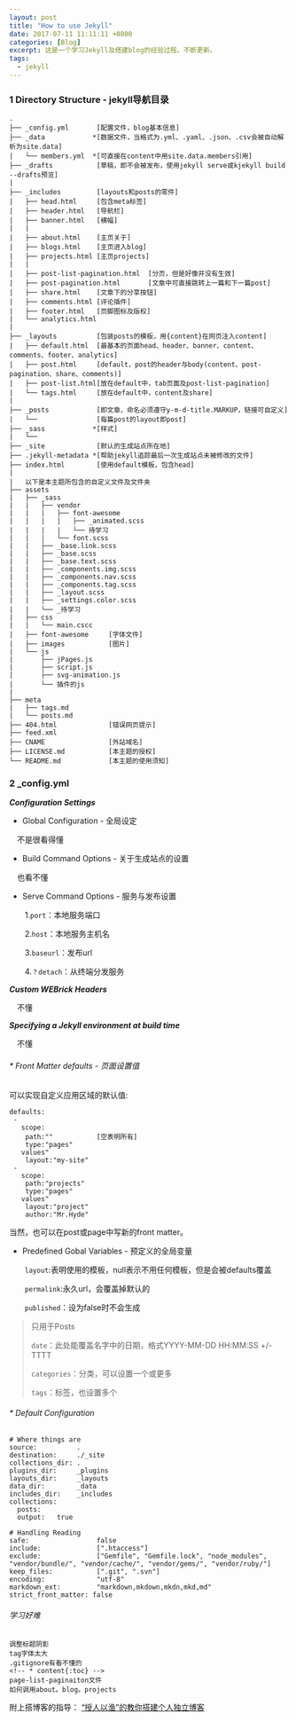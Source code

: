 ```yaml
---
layout: post 
title: "How to use Jekyll"
date: 2017-07-11 11:11:11 +0800
categories: [Blog]
excerpt: 这是一个学习Jekyll及搭建blog的经验过程。不断更新。
tags:
  - jekyll
---
```


<!-- * content
{:toc} -->


### 1 Directory Structure - jekyll导航目录


	.
	├── _config.yml       [配置文件，blog基本信息]
	├── _data            *[数据文件，当格式为.yml、.yaml、.json、.csv会被自动解析为site.data]			
	|   └── members.yml  *[可直接在content中用site.data.members引用]
	├── _drafts           [草稿，即不会被发布，使用jekyll serve或kjekyll build --drafts预览]
	|
	├── _includes         [layouts和posts的零件]
	|   ├── head.html     [包含meta标签]
	|   ├── header.html   [导航栏]
	|   ├── banner.html   [横幅]
	|   |
	|   ├── about.html    [主页关于]
	|   ├── blogs.html    [主页进入blog]
	|   ├── projects.html [主页projects]
	|   |
	|   ├── post-list-pagination.html  [分页，但是好像并没有生效]
	|   ├── post-pagination.html       [文章中可直接跳转上一篇和下一篇post]
	|   ├── share.html    [文章下的分享按钮]
	|   ├── comments.html [评论插件]
	|   ├── footer.html   [页脚图标及版权]
	|   └── analytics.html 
	|
	├── _layouts          [包装posts的模板，用{content}在网页注入content]
	|   ├── default.html  [最基本的页面head、header、banner、content、comments、footer、analytics]
	|   ├── post.html     [default，post的header与body(content、post-pagination、share、comments)]
	|   ├── post-list.html[放在default中，tab页面及post-list-pagination]
	|   └── tags.html     [放在default中，content及share]
	|
	├── _posts            [即文章，命名必须遵守y-m-d-title.MARKUP，链接可自定义]
	|   └──               [每篇post的layout即post]
	├── _sass            *[样式]
	|   └──
	├── _site             [默认的生成站点所在地]
	├── .jekyll-metadata *[帮助jekyll追踪最后一次生成站点未被修改的文件]
	├── index.html        [使用default模板，包含head]
	|	
	|   以下是本主题所包含的自定义文件及文件夹
	├── assets							
	|   ├── _sass
	|   |   ├── vendor
	|   |   |   ├── font-awesome
	|   |   | 	|   ├── _animated.scss
	|   |   | 	|   └── 待学习	
	|   |   |   └── font.scss
	|   |   ├── _base.link.scss
	|   |   ├── _base.scss
	|   |   ├── _base.text.scss
	|   |   ├── _components.img.scss
	|   |   ├── _components.nav.scss
	|   |   ├── _components.tag.scss
	|   |   ├── _layout.scss
	|   |   ├── _settings.color.scss
	|   |   └── _待学习
	|   ├── css
	|   |   └── main.cscc 
	|   ├── font-awesome     [字体文件]
	|   ├── images           [图片]
	|   └── js
	|       ├── jPages.js
	|       ├── script.js
	|       ├── svg-animation.js
	|       └── 插件的js
	|
	├── meta
	|   ├── tags.md	
	|   └── posts.md
	├── 404.html             [错误网页提示]
	├── feed.xml
	├── CNAME                [外站域名]
	├── LICENSE.md           [本主题的授权]
	└── README.md            [本主题的使用须知]


### 2 \_config\.yml


***Configuration Settings***

* Global Configuration - 全局设定
 
&emsp;不是很看得懂

* Build Command Options - 关于生成站点的设置

&emsp;也看不懂

* Serve Command Options - 服务与发布设置

&emsp;&emsp;1.`port`：本地服务端口<br>

&emsp;&emsp;2.`host`：本地服务主机名<br>

&emsp;&emsp;3.`baseurl`：发布url<br>

&emsp;&emsp;4.`？detach`：从终端分发服务

***Custom WEBrick Headers***

&emsp;不懂

***Specifying a Jekyll environment at build time***

&emsp;不懂

###### * Front Matter defaults - 页面设置值

可以实现自定义应用区域的默认值:

	defaults:
	 -
	   scope:
	   	path:""           [空表明所有]
	   	type:"pages"
	   values"
	    layout:"my-site"
	 -
	   scope:
	   	path:"projects"
	   	type:"pages"
	   values"
	    layout:"project"
	    author:"Mr.Hyde"

当然，也可以在post或page中写新的front matter。

* Predefined Gobal Variables - 预定义的全局变量

&emsp;&emsp;`layout`:表明使用的模板，null表示不用任何模板，但是会被defaults覆盖

&emsp;&emsp;`permalink`:永久url，会覆盖掉默认的

&emsp;&emsp;`published`：设为false时不会生成

>只用于Posts
>
>`date`：此处能覆盖名字中的日期，格式YYYY-MM-DD HH:MM:SS +/-TTTT
>
>`categories`：分类，可以设置一个或更多
>
>`tags`：标签，也设置多个

###### * Default Configuration

	# Where things are
	source:          .
	destination:     ./_site
	collections_dir: .
	plugins_dir:     _plugins
	layouts_dir:     _layouts
	data_dir:        _data
	includes_dir:    _includes
	collections:
	  posts:
	  output:   true

	# Handling Reading
	safe:                 false
	include:              [".htaccess"]
	exclude:              ["Gemfile", "Gemfile.lock", "node_modules", "vendor/bundle/", "vendor/cache/", "vendor/gems/", "vendor/ruby/"]
	keep_files:           [".git", ".svn"]
	encoding:             "utf-8"
	markdown_ext:         "markdown,mkdown,mkdn,mkd,md"
	strict_front_matter: false



###### 学习好难
	
	调整标题阴影
	tag字体太大
	.gitignore有看不懂的
	<!-- * content{:toc} -->
	page-list-paginaiton文件
	如何调用about。blog。projects



附上搭博客的指导：
<a href="http://www.jianshu.com/p/8f843034c7ec">“授人以渔”的教你搭建个人独立博客</a>
